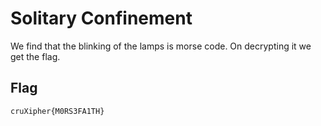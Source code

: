 # Solitary Confinement
We find that the blinking of the lamps is morse code.
On decrypting it we get the flag.

## Flag
```
cruXipher{M0RS3FA1TH}
```
